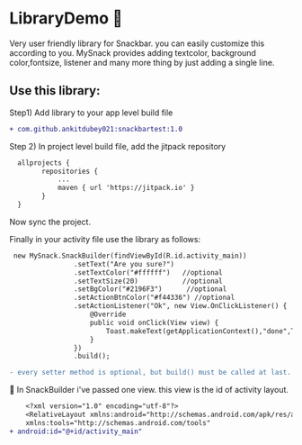 

# LibraryDemo &#x1F534;
Very user friendly library for Snackbar. you can easily customize this according to you. MySnack provides adding textcolor, background color,fontsize, listener and many more thing by just adding a single line.

<h2>Use this library:</h2>

Step1) Add library to your app level build file

```diff
+ com.github.ankitdubey021:snackbartest:1.0
```

Step 2) In project level build file, add the jitpack repository

```diff
  allprojects {
		repositories {
			...
			maven { url 'https://jitpack.io' }
		}
  }
```

Now sync the project.

Finally in your activity file use the library as follows:

```diff
 new MySnack.SnackBuilder(findViewById(R.id.activity_main))
                .setText("Are you sure?")  
                .setTextColor("#ffffff")   //optional
                .setTextSize(20)           //optional
                .setBgColor("#2196F3")      //optional
                .setActionBtnColor("#f44336") //optional
                .setActionListener("Ok", new View.OnClickListener() {  //optional
                    @Override
                    public void onClick(View view) {
                        Toast.makeText(getApplicationContext(),"done",Toast.LENGTH_LONG).show();
                    }
                })
                .build();
```


```diff
- every setter method is optional, but build() must be called at last.
```

&#x1F53C; In SnackBuilder i've passed one view. this view is the id of activity layout.

```diff
    <?xml version="1.0" encoding="utf-8"?>
    <RelativeLayout xmlns:android="http://schemas.android.com/apk/res/android"
    xmlns:tools="http://schemas.android.com/tools"
+ android:id="@+id/activity_main"
```



